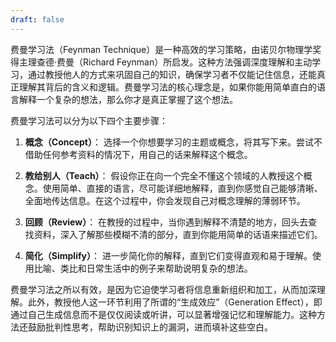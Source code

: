 ```yaml
---
draft: false
---
```

费曼学习法（Feynman Technique）是一种高效的学习策略，由诺贝尔物理学奖得主理查德·费曼（Richard Feynman）所启发。这种方法强调深度理解和主动学习，通过教授他人的方式来巩固自己的知识，确保学习者不仅能记住信息，还能真正理解其背后的含义和逻辑。费曼学习法的核心理念是，如果你能用简单直白的语言解释一个复杂的想法，那么你才是真正掌握了这个想法。

费曼学习法可以分为以下四个主要步骤：

1. **概念（Concept）**： 选择一个你想要学习的主题或概念，将其写下来。尝试不借助任何参考资料的情况下，用自己的话来解释这个概念。
    
2. **教给别人（Teach）**： 假设你正在向一个完全不懂这个领域的人教授这个概念。使用简单、直接的语言，尽可能详细地解释，直到你感觉自己能够清晰、全面地传达信息。在这个过程中，你会发现自己对概念理解的薄弱环节。
    
3. **回顾（Review）**： 在教授的过程中，当你遇到解释不清楚的地方，回头去查找资料，深入了解那些模糊不清的部分，直到你能用简单的话语来描述它们。
    
4. **简化（Simplify）**： 进一步简化你的解释，直到它们变得直观和易于理解。使用比喻、类比和日常生活中的例子来帮助说明复杂的想法。
    

费曼学习法之所以有效，是因为它迫使学习者将信息重新组织和加工，从而加深理解。此外，教授他人这一环节利用了所谓的“生成效应”（Generation Effect），即通过自己生成信息而不是仅仅阅读或听讲，可以显著增强记忆和理解能力。这种方法还鼓励批判性思考，帮助识别知识上的漏洞，进而填补这些空白。